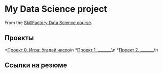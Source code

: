 # My Data Science project

From the [SkillFactory Data Science course](https://scillfactory.ru/data-scientist).

## Проекты

*[Проект 0. Игра: Угадай число](https://github.com/Zhmih88/Training/tree/main/project_00)\n
*[Проект 1. _______](___)\n
*[Проект 2. _______](___)\n

## Ссылки на резюме